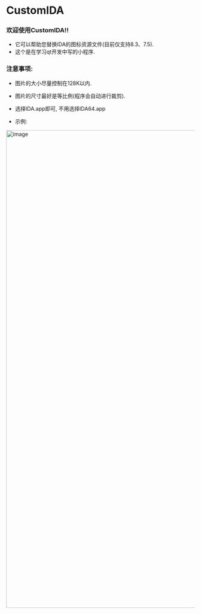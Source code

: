 # CustomIDA
### 欢迎使用CustomIDA!!
- 它可以帮助您替换IDA的图标资源文件(目前仅支持8.3、7.5).
- 这个是在学习qt开发中写的小程序.
### 注意事项:
 - 图片的大小尽量控制在128K以内.
 - 图片的尺寸最好是等比例(程序会自动进行裁剪).
 - 选择IDA.app即可, 不用选择IDA64.app

- 示例:
<img width="1276" alt="image" src="https://github.com/yywz1999/CustomIDA/assets/35799450/f9063d97-74f0-443b-a886-fc9190f1834f">
